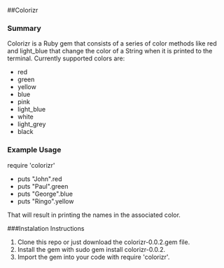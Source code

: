 ##Colorizr
### Summary
Colorizr is a Ruby gem that consists of a series of color methods like red and light_blue that change the color of a String when it is printed to the terminal. Currently supported colors are:
 - red
 - green
 - yellow
 - blue
 - pink
 - light_blue
 - white
 - light_grey
 - black
 
### Example Usage

require 'colorizr' 

 - puts "John".red
 - puts "Paul".green
 - puts "George".blue
 - puts "Ringo".yellow

That will result in printing the names in the associated color.

###Instalation Instructions
1. Clone this repo or just download the colorizr-0.0.2.gem file.
2. Install the gem with sudo gem install colorizr-0.0.2.
3. Import the gem into your code with require 'colorizr'.